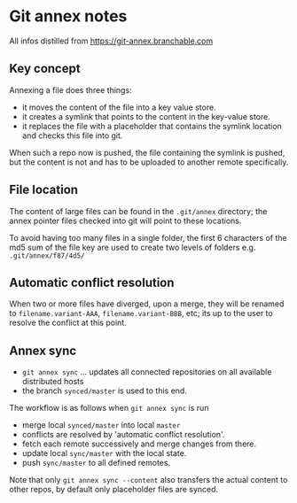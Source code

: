 # Git annex notes

All infos distilled from https://git-annex.branchable.com

## Key concept
Annexing a file does three things:
- it moves the content of the file into a key value store.
- it creates a symlink that points to the content in the key-value store.
- it replaces the file with a placeholder that contains the symlink location and checks this file into git.

When such a repo now is pushed, the file containing the symlink is pushed, but the content is not and has to be uploaded to another remote specifically.

## File location
The content of large files can be found in the `.git/annex` directory; the annex pointer files checked into git will point to these locations.

To avoid having too many files in a single folder, the first 6 characters of the md5 sum of the file key are used to create two levels of folders e.g. `.git/annex/f87/4d5/`

## Automatic conflict resolution
When two or more files have diverged, upon a merge, they will be renamed to `filename.variant-AAA`, `filename.variant-BBB`, etc; its up to the user to resolve the conflict at this point.

## Annex sync
- `git annex sync` ... updates all connected repositories on all available distributed hosts
- the branch `synced/master` is used to this end.

The workflow is as follows when `git annex sync` is run
- merge local `synced/master` into local `master`
- conflicts are resolved by 'automatic conflict resolution'.
- fetch each remote successively and merge changes from there.
- update local `sync/master` with the local state.
- push `sync/master` to all defined remotes.

Note that only `git annex sync --content` also transfers the actual content to other repos, by default only placeholder files are synced.
